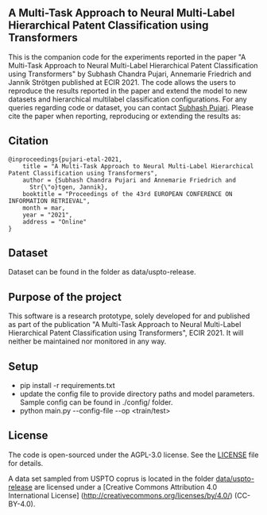 
## A Multi-Task Approach to Neural Multi-Label Hierarchical Patent Classification using Transformers
This is the companion code for the experiments reported in the paper "A Multi-Task Approach to Neural Multi-Label Hierarchical Patent Classification using Transformers"  by 
Subhash Chandra Pujari, Annemarie Friedrich and Jannik Strötgen published at ECIR 2021.
The code allows the users to reproduce the results reported in the paper and extend the model to 
new datasets and hierarchical multilabel classification configurations. 
For any queries regarding code or dataset, you can contact [Subhash Pujari](subhashchandra.pujari@de.bosch.com). 
Please cite the paper when reporting, reproducing or extending the results as:
## Citation
```
@inproceedings{pujari-etal-2021,
    title = "A Multi-Task Approach to Neural Multi-Label Hierarchical Patent Classification using Transformers",
    author = {Subhash Chandra Pujari and Annemarie Friedrich and
      Str{\"o}tgen, Jannik},
    booktitle = "Proceedings of the 43rd EUROPEAN CONFERENCE ON INFORMATION RETRIEVAL",
    month = mar,
    year = "2021",
    address = "Online"
}
```

## Dataset
Dataset can be found in the folder as data/uspto-release.

## Purpose of the project
This software is a research prototype, solely developed for and published as part of the publication 
"A Multi-Task Approach to Neural Multi-Label Hierarchical Patent Classification using Transformers", ECIR 2021. It will
neither be maintained nor monitored in any way.

## Setup
* pip install -r requirements.txt
* update the config file to provide directory paths and model parameters. Sample config can be found in ./config/ folder.
* python main.py --config-file <path-to-config-file> --op <train/test>

## License
The code is open-sourced under the AGPL-3.0 license. See the [LICENSE](LICENSE) file for details.

A data set sampled from USPTO coprus is located in the folder [data/uspto-release](data/uspto-release) are
licensed under a [Creative Commons Attribution 4.0 International License] (http://creativecommons.org/licenses/by/4.0/) (CC-BY-4.0).

 